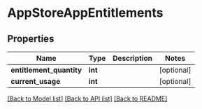 # AppStoreAppEntitlements

## Properties
Name | Type | Description | Notes
------------ | ------------- | ------------- | -------------
**entitlement_quantity** | **int** |  | [optional] 
**current_usage** | **int** |  | [optional] 

[[Back to Model list]](../README.md#documentation-for-models) [[Back to API list]](../README.md#documentation-for-api-endpoints) [[Back to README]](../README.md)


